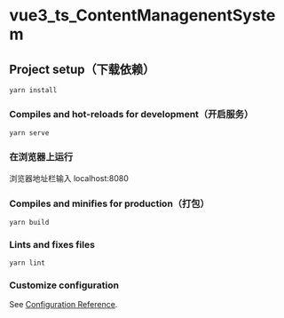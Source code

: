 # vue3_ts_ContentManagenentSystem

## Project setup（下载依赖）

```
yarn install
```

### Compiles and hot-reloads for development（开启服务）

```
yarn serve
```

### 在浏览器上运行
浏览器地址栏输入 localhost:8080

### Compiles and minifies for production（打包）

```
yarn build
```

### Lints and fixes files

```
yarn lint
```

### Customize configuration

See [Configuration Reference](https://cli.vuejs.org/config/).
